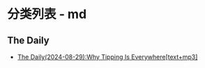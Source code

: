 # 分类列表 - md

## The Daily
- [The Daily(2024-08-29):Why Tipping Is Everywhere[text+mp3]](https://www.histfacts.com/2024/08/why_tipping_is_everywhere/)

